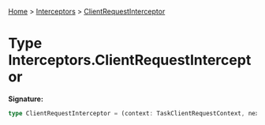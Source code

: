[Home](../../../index.md) &gt; [Interceptors](../../interceptors.md) &gt; [ClientRequestInterceptor](./clientrequestinterceptor.md)

# Type Interceptors.ClientRequestInterceptor

<b>Signature:</b>

```typescript
type ClientRequestInterceptor = (context: TaskClientRequestContext, next: RequestNext) => Promise<void>;
```
